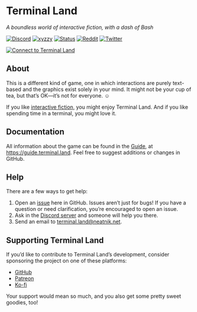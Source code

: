 # Terminal Land

_A boundless world of interactive fiction, with a dash of Bash_

[![Discord](https://img.shields.io/discord/559114885083037717)](https://discord.gg/m7aqjBq) [![xyzzy](https://img.shields.io/badge/xyzzy-compliant-brightgreen)](https://en.wikipedia.org/wiki/Xyzzy_(computing)) [![Status](https://img.shields.io/uptimerobot/status/m785814565-dfdfd593481abf0ab1721eee)](https://stats.uptimerobot.com/21YGVIk07G) [![Reddit](https://img.shields.io/reddit/subreddit-subscribers/TerminalLand?style=social)](https://www.reddit.com/r/TerminalLand/) [![Twitter](https://img.shields.io/twitter/follow/terminalland?label=Follow+@TerminalLand&style=social)](https://twitter.com/terminalland)

<a href="https://terminal.land"><img alt="Connect to Terminal Land" src="https://terminal.land/meta/svg/banner.svg?v=3"></a>

## About

This is a different kind of game, one in which interactions are purely text-based and the graphics exist solely in your mind. It might not be your cup of tea, but that’s OK—it’s not for everyone. ☺️

If you like [interactive fiction](https://en.wikipedia.org/wiki/Interactive_fiction), you might enjoy Terminal Land. And if you like spending time in a terminal, you might love it.

## Documentation

All information about the game can be found in the [Guide](https://guide.terminal.land), at https://guide.terminal.land. Feel free to suggest additions or changes in GitHub.

## Help

There are a few ways to get help:

1. Open an [issue](https://github.com/neatnik/terminal.land/issues) here in GitHub. Issues aren’t just for bugs! If you have a question or need clarification, you’re encouraged to open an issue.
2. Ask in the [Discord server](https://discord.gg/m7aqjBq) and someone will help you there.
3. Send an email to [terminal.land@neatnik.net](mailto:terminal.land@neatnik.net).

## Supporting Terminal Land

If you’d like to contribute to Terminal Land’s development, consider sponsoring the project on one of these platforms:

* [GitHub](https://github.com/sponsors/neatnik)
* [Patreon](https://patreon.com/neatnik)
* [Ko-fi](https://ko-fi.com/neatnik)

Your support would mean so much, and you also get some pretty sweet goodies, too!
